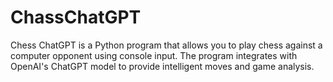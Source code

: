 # ChassChatGPT
Chess ChatGPT is a Python program that allows you to play chess against a computer opponent using console input. The program integrates with OpenAI's ChatGPT model to provide intelligent moves and game analysis.
